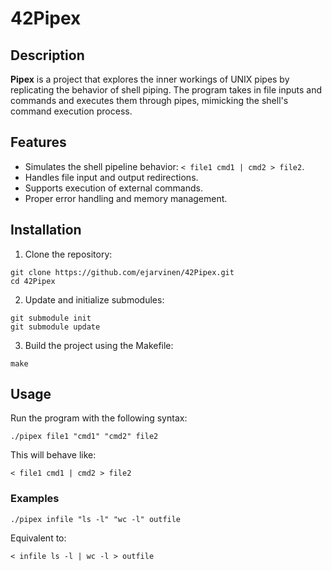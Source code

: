 # 42Pipex
## Description
**Pipex** is a project that explores the inner workings of UNIX pipes by replicating the behavior of shell piping. The program takes in file inputs and commands and executes them through pipes, mimicking the shell's command execution process.

## Features
- Simulates the shell pipeline behavior: `< file1 cmd1 | cmd2 > file2`.
- Handles file input and output redirections.
- Supports execution of external commands.
- Proper error handling and memory management.

## Installation
1. Clone the repository:
```
git clone https://github.com/ejarvinen/42Pipex.git
cd 42Pipex
```
2. Update and initialize submodules:
```
git submodule init
git submodule update
```
3. Build the project using the Makefile:
```
make
```
## Usage
Run the program with the following syntax:
```
./pipex file1 "cmd1" "cmd2" file2
```
This will behave like:
```
< file1 cmd1 | cmd2 > file2
```
### Examples
```
./pipex infile "ls -l" "wc -l" outfile
```
Equivalent to:
```
< infile ls -l | wc -l > outfile
```
